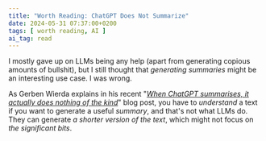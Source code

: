 ```yaml
---
title: "Worth Reading: ChatGPT Does Not Summarize"
date: 2024-05-31 07:37:00+0200
tags: [ worth reading, AI ]
ai_tag: read
---
```

I mostly gave up on LLMs being any help (apart from generating copious amounts of bullshit), but I still thought that *generating summaries* might be an interesting use case. I was wrong.

As Gerben Wierda explains in his recent "*[When ChatGPT summarises, it actually does nothing of the kind](https://ea.rna.nl/2024/05/27/when-chatgpt-summarises-it-actually-does-nothing-of-the-kind/)*" blog post, you have to *understand* a text if you want to generate a useful *summary*, and that's not what LLMs do. They can generate *a shorter version of the text*, which might not focus on *the significant bits*.
